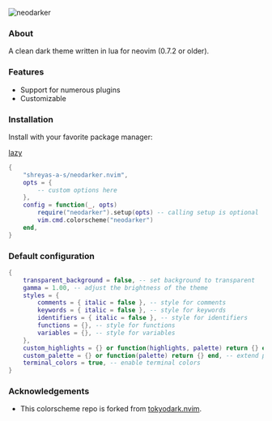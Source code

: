 ![neodarker](https://github.com/shreyas-a-s/neodarker.nvim/assets/137637016/b6b7c0c7-8912-4318-ba14-581554fd1781)

### About

A clean dark theme written in lua for neovim (0.7.2 or older).

### Features

- Support for numerous plugins
- Customizable

### Installation

Install with your favorite package manager:

[lazy](https://github.com/folke/lazy.nvim)

``` lua
{
    "shreyas-a-s/neodarker.nvim",
    opts = {
        -- custom options here
    },
    config = function(_, opts)
        require("neodarker").setup(opts) -- calling setup is optional
        vim.cmd.colorscheme("neodarker")
    end,
}
```

### Default configuration

```lua
{
    transparent_background = false, -- set background to transparent
    gamma = 1.00, -- adjust the brightness of the theme
    styles = {
        comments = { italic = false }, -- style for comments
        keywords = { italic = false }, -- style for keywords
        identifiers = { italic = false }, -- style for identifiers
        functions = {}, -- style for functions
        variables = {}, -- style for variables
    },
    custom_highlights = {} or function(highlights, palette) return {} end, -- extend highlights
    custom_palette = {} or function(palette) return {} end, -- extend palette
    terminal_colors = true, -- enable terminal colors
}
```

### Acknowledgements

- This colorscheme repo is forked from [tokyodark.nvim](https://github.com/tiagovla/tokyodark.nvim).
